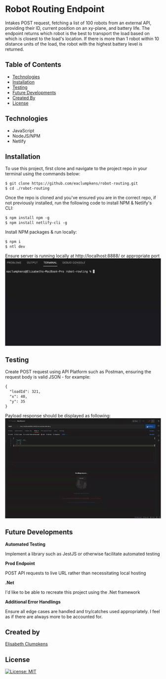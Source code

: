 # Robot Routing Endpoint
Intakes POST request, fetching a list of 100 robots from an external API, providing their ID, current position on an xy-plane, and battery life. The endpoint returns which robot is the best to transport the load based on which is closest to the load's location. If there is more than 1 robot within 10 distance units of the load, the robot with the highest battery level is returned.

## Table of Contents

- [Technologies](#technologies)
- [Installation](#installation)
- [Testing](#testing)
- [Future Developments](#future-developments)
- [Created By](#created-by)
- [License](#license)

## Technologies

- JavaScript
- NodeJS/NPM
- Netlify

## Installation

To use this project, first clone and navigate to the project repo in your terminal using the commands below:

```
$ git clone https://github.com/eaclumpkens/robot-routing.git
$ cd ./robot-routing
```

Once the repo is cloned and you've ensured you are in the correct repo, if not previously installed, run the following code to install NPM & Netlify's CLI:

```
$ npm install npm -g
$ npm install netlify-cli -g
```

Install NPM packages & run locally:

```
$ npm i
$ ntl dev
```

Ensure server is running locally at http://localhost:8888/ or appropriate port
![Run Locally](media/localhost.gif)


## Testing

Create POST request using API Platform such as Postman, ensuring the request body is valid JSON - for example:

```
{
  "loadId": 321,
  "x": 40,
  "y": 35
}

```

Payload response should be displayed as following: 
![Postman](media/postman.gif)

## Future Developments

**Automated Testing**

Implement a library such as JestJS or otherwise facilitate automated testing

**Prod Endpoint**

POST API requests to live URL rather than necessitating local hosting

**.Net**

I'd like to be able to recreate this project using the .Net framework

**Additional Error Handlings**

Ensure all edge cases are handled and try/catches used appropriately. I feel as if there are always more to be accounted for.


## Created by

[Elisabeth Clumpkens](mailto:eaclumpkens@gmail.com)

## License

[![License: MIT](https://img.shields.io/badge/License-MIT-yellow.svg)](https://opensource.org/licenses/MIT)
